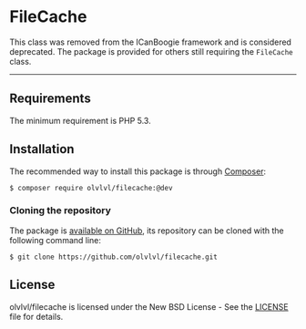 # FileCache

This class was removed from the ICanBoogie framework and is considered deprecated. The package is provided for others
still requiring the `FileCache` class.





----------





## Requirements

The minimum requirement is PHP 5.3.





## Installation

The recommended way to install this package is through [Composer](http://getcomposer.org/):

```
$ composer require olvlvl/filecache:@dev
```





### Cloning the repository

The package is [available on GitHub](https://github.com/olvlvl/filecache), its repository can be
cloned with the following command line:

	$ git clone https://github.com/olvlvl/filecache.git





## License

olvlvl/filecache is licensed under the New BSD License - See the [LICENSE](LICENSE) file for details.
